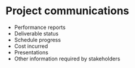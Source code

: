 # Project communications

- Performance reports
- Deliverable status
- Schedule progress
- Cost incurred
- Presentations
- Other information required by stakeholders
